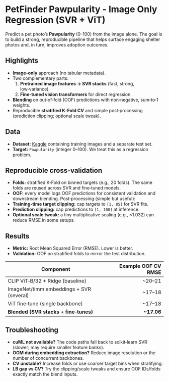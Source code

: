 # PetFinder Pawpularity - Image Only Regression (SVR + ViT)
Predict a pet photo’s **Pawpularity** (0–100) from the image alone. The goal is to build a strong, reproducible pipeline that helps surface engaging shelter photos and, in turn, improves adoption outcomes.

## Highlights
* **Image‑only** approach (no tabular metadata).
* Two complementary parts:
  1. **Pretrained image features → SVR stacks** (fast, strong, low‑variance).
  2. **Fine‑tuned vision transformers** for direct regression.
* **Blending** on out‑of‑fold (OOF) predictions with non‑negative, sum‑to‑1 weights.
* Reproducible **stratified K‑Fold CV** and simple post‑processing (prediction clipping; optional scale tweak).

## Data
* **Dataset:** [Kaggle](https://www.kaggle.com/competitions/petfinder-pawpularity-score/overview) containing training images and a separate test set.
* **Target:** `Pawpularity` (integer 0–100). We treat this as a regression problem.


## Reproducible cross‑validation
* **Folds:** stratified K‑Fold on binned targets (e.g., 20 folds). The same folds are reused across SVR and fine‑tuned models.
* **OOF:** every model logs OOF predictions for consistent validation and downstream blending.
Post‑processing (simple but useful):
* **Training‑time target clipping:** cap targets to `[1, 85]` for SVR fits.
* **Prediction clipping:** cap predictions to `[1, 100]` at inference.
* **Optional scale tweak:** a tiny multiplicative scaling (e.g., ×1.032) can reduce RMSE in some setups.

## Results
* **Metric:** Root Mean Squared Error (RMSE). Lower is better.
* **Validation:** OOF on stratified folds to mirror the test distribution.

| Component                                | Example OOF CV RMSE |
| ---------------------------------------- | ------------------: |
| CLIP ViT‑B/32 + Ridge (baseline)         |             \~20–21 |
| ImageNet/timm embeddings + SVR (several) |             \~17–18 |
| ViT fine‑tune (single backbone)          |             \~17–18 |
| **Blended (SVR stacks + fine‑tunes)**    |         **\~17.06** |

## Troubleshooting
* **cuML not available?** The code paths fall back to scikit‑learn SVR (slower; may require smaller feature banks).
* **OOM during embedding extraction?** Reduce image resolution or the number of concurrent backbones.
* **CV unstable?** Increase folds or use coarser target bins when stratifying.
* **LB gap vs CV?** Try the clipping/scale tweaks and ensure OOF IDs/folds exactly match the blend inputs.